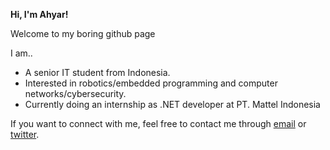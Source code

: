 __Hi, I'm Ahyar!__

Welcome to my boring github page

I am..
- A senior IT student from Indonesia.
- Interested in robotics/embedded programming and computer networks/cybersecurity.
- Currently doing an internship as .NET developer at PT. Mattel Indonesia

If you want to connect with me, feel free to contact me through [email](mailto:ahyar4y08@gmail.com) or [twitter](https://twitter.com/ahyar4y).
<!---
ahyar4y/ahyar4y is a ✨ special ✨ repository because its `README.md` (this file) appears on your GitHub profile.
You can click the Preview link to take a look at your changes.
--->
